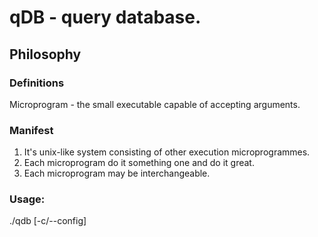 # qDB - query database.
## Philosophy
### Definitions
Microprogram - the small executable capable of accepting arguments.

### Manifest
1. It's unix-like system consisting of other execution microprogrammes.
2. Each microprogram do it something one and do it great.
3. Each microprogram may be interchangeable.

### Usage:
./qdb [-c/--config]